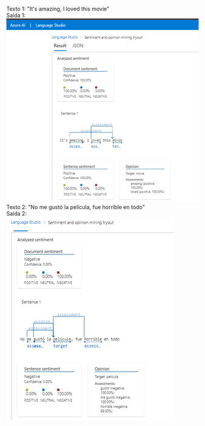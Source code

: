 Texto 1: "It's amazing, I loved this movie"\
Saída 1:\
![Resultado 1](img/analise1.png) 
\
Texto 2: "No me gustó la película, fue horrible en todo"\
Saída 2:\
![Resultado 2](img/analise2.png)
